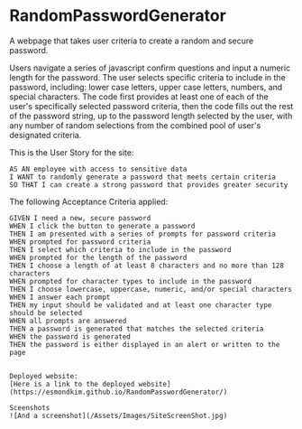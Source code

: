 # RandomPasswordGenerator
A webpage that takes user criteria to create a random and secure password.

Users navigate a series of javascript confirm questions and input a numeric length for the password.  The user  selects specific criteria to include in the password, including: lower case letters, upper case letters, numbers, and special characters.  The code first provides at least one of each of the user's specifically selected password criteria, then the code fills out the rest of the password string, up to the password length selected by the user, with any number of random selections from the combined pool of user's designated criteria.

This is the User Story for the site:
```
AS AN employee with access to sensitive data
I WANT to randomly generate a password that meets certain criteria
SO THAT I can create a strong password that provides greater security
```

The following Acceptance Criteria applied:
```
GIVEN I need a new, secure password
WHEN I click the button to generate a password
THEN I am presented with a series of prompts for password criteria
WHEN prompted for password criteria
THEN I select which criteria to include in the password
WHEN prompted for the length of the password
THEN I choose a length of at least 8 characters and no more than 128 characters
WHEN prompted for character types to include in the password
THEN I choose lowercase, uppercase, numeric, and/or special characters
WHEN I answer each prompt
THEN my input should be validated and at least one character type should be selected
WHEN all prompts are answered
THEN a password is generated that matches the selected criteria
WHEN the password is generated
THEN the password is either displayed in an alert or written to the page


Deployed website:
[Here is a link to the deployed website](https://esmondkim.github.io/RandomPasswordGenerator/) 

Sceenshots
![And a screenshot](/Assets/Images/SiteScreenShot.jpg)
